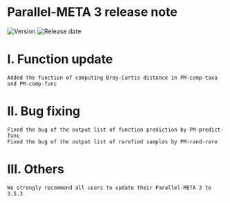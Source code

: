 # Parallel-META 3 release note

![Version](https://img.shields.io/badge/Version-3.5.3-brightgreen)
![Release date](https://img.shields.io/badge/Release%20date-Dec.%2025%2C%202019-brightgreen)


# I. Function update

	Added the function of computing Bray-Curtis distance in PM-comp-taxa and PM-comp-func

# II. Bug fixing
	
	Fixed the bug of the output list of function prediction by PM-predict-func 
	Fixed the bug of the output list of rarefied samples by PM-rand-rare

# III. Others
	
	We strongly recommend all users to update their Parallel-META 3 to 3.5.3	

